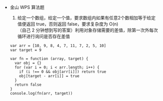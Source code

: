 * 金山 WPS 算法题
  1. 给定一个数组，给定一个值，要求数组内如果有任意2个数相加等于给定值便返回 true，否则返回 false，要求复杂度为 O(n) <br>
    （自己 2 分钟想到写的答案）利用对象存储需要的差值，除第一次外每次循环进行询问是否存在差值

    ```
    var arr = [10, 9, 8, 4, 7, 11, 7, 2, 5, 10]
    var target = 9

    var fn = function (array, target) {
      var obj = {}
      for (var i = 0; i < arr.length; i++) {
        if (i !== 0 && obj[arr[i]]) return true
        obj[target - arr[i]] = true
      }
      return false
    }
    console.log(fn(arr, target))
    ```
